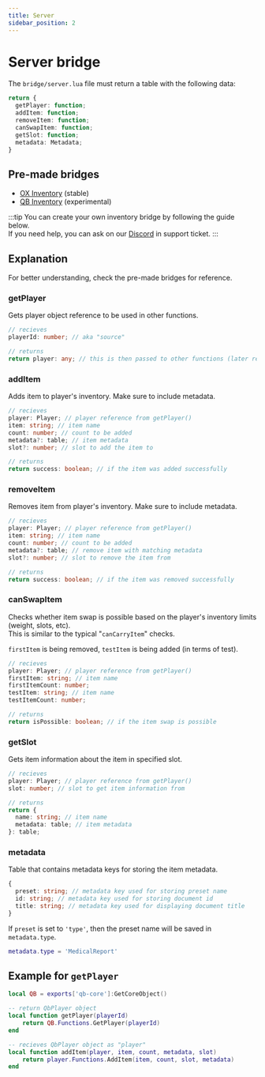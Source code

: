 ```yaml
---
title: Server
sidebar_position: 2
---
```


# Server bridge
The `bridge/server.lua` file must return a table with the following data:
```ts
return {
  getPlayer: function;
  addItem: function;
  removeItem: function;
  canSwapItem: function;
  getSlot: function;
  metadata: Metadata;
}
```



## Pre-made bridges
- [OX Inventory](./server/ox_inventory) (stable)
- [QB Inventory](./server/qb-inventory) (experimental)

:::tip
You can create your own inventory bridge by following the guide below.  
If you need help, you can ask on our [Discord](https://discord.gg/2ZezMw2xvR) in support ticket.
:::



## Explanation
For better understanding, check the pre-made bridges for reference.

### getPlayer
Gets player object reference to be used in other functions.
```ts
// recieves
playerId: number; // aka "source"

// returns
return player: any; // this is then passed to other functions (later referred to as "Player" type)
```


### addItem
Adds item to player's inventory. Make sure to include metadata.
```ts
// recieves
player: Player; // player reference from getPlayer()
item: string; // item name
count: number; // count to be added
metadata?: table; // item metadata
slot?: number; // slot to add the item to

// returns
return success: boolean; // if the item was added successfully
```


### removeItem
Removes item from player's inventory. Make sure to include metadata.
```ts
// recieves
player: Player; // player reference from getPlayer()
item: string; // item name
count: number; // count to be added
metadata?: table; // remove item with matching metadata 
slot?: number; // slot to remove the item from

// returns
return success: boolean; // if the item was removed successfully
```


### canSwapItem
Checks whether item swap is possible based on the player's inventory limits (weight, slots, etc).  
This is similar to the typical "`canCarryItem`" checks.

`firstItem` is being removed, `testItem` is being added (in terms of test).
```ts
// recieves
player: Player; // player reference from getPlayer()
firstItem: string; // item name
firstItemCount: number;
testItem: string; // item name
testItemCount: number;

// returns
return isPossible: boolean; // if the item swap is possible
```


### getSlot
Gets item information about the item in specified slot.
```ts
// recieves
player: Player; // player reference from getPlayer()
slot: number; // slot to get item information from

// returns
return {
  name: string; // item name
  metadata: table; // item metadata
}: table;
```


### metadata
Table that contains metadata keys for storing the item metadata.
```ts
{
  preset: string; // metadata key used for storing preset name
  id: string; // metadata key used for storing document id
  title: string; // metadata key used for displaying document title
}
```

If `preset` is set to `'type'`, then the preset name will be saved in `metadata.type`.
```lua
metadata.type = 'MedicalReport'
```



## Example for `getPlayer`
```lua
local QB = exports['qb-core']:GetCoreObject()

-- return QbPlayer object
local function getPlayer(playerId)
    return QB.Functions.GetPlayer(playerId)
end

-- recieves QbPlayer object as "player"
local function addItem(player, item, count, metadata, slot)
    return player.Functions.AddItem(item, count, slot, metadata)
end
```
